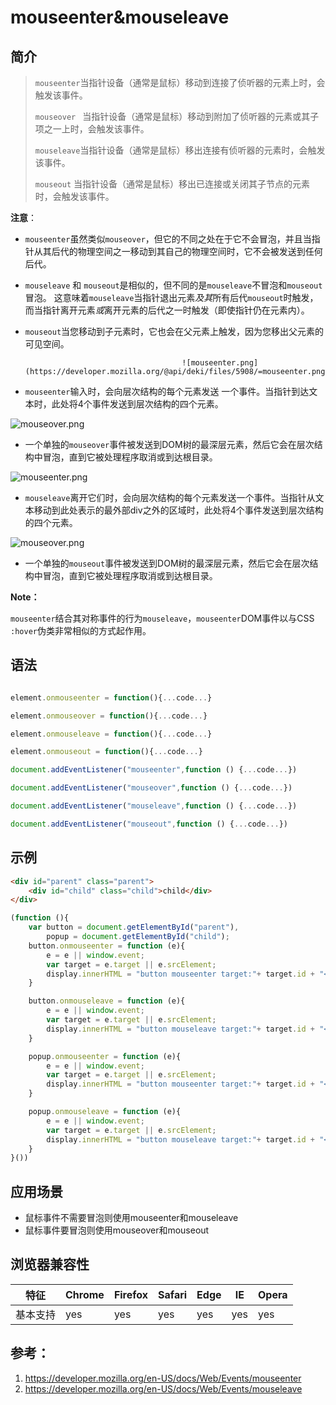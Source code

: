 # mouseenter&mouseleave

## 简介

> `mouseenter`当指针设备（通常是鼠标）移动到连接了侦听器的元素上时，会触发该事件。
>
> `mouseover `  当指针设备（通常是鼠标）移动到附加了侦听器的元素或其子项之一上时，会触发该事件。
>
> `mouseleave`当指针设备（通常是鼠标）移出连接有侦听器的元素时，会触发该事件。
>
> `mouseout`    当指针设备（通常是鼠标）移出已连接或关闭其子节点的元素时，会触发该事件。

**注意**：

- `mouseenter`虽然类似`mouseover`，但它的不同之处在于它不会冒泡，并且当指针从其后代的物理空间之一移动到其自己的物理空间时，它不会被发送到任何后代。
- `mouseleave` 和 `mouseout`是相似的，但不同的是`mouseleave`不冒泡和`mouseout`冒泡。 这意味着`mouseleave`当指针退出元素*及其*所有后代`mouseout`时触发，而当指针离开元素*或*离开元素的后代之一时触发（即使指针仍在元素内）。
- `mouseout`当您移动到子元素时，它也会在父元素上触发，因为您移出父元素的可见空间。



                                         ![mouseenter.png](https://developer.mozilla.org/@api/deki/files/5908/=mouseenter.png)

- `mouseenter`输入时，会向层次结构的每个元素发送 一个事件。当指针到达文本时，此处将4个事件发送到层次结构的四个元素。

![mouseover.png](https://developer.mozilla.org/@api/deki/files/5909/=mouseover.png)

- 一个单独的`mouseover`事件被发送到DOM树的最深层元素，然后它会在层次结构中冒泡，直到它被处理程序取消或到达根目录。

![mouseenter.png](https://developer.mozilla.org/@api/deki/files/5910/=mouseleave.png)

- `mouseleave`离开它们时，会向层次结构的每个元素发送一个事件。当指针从文本移动到此处表示的最外部div之外的区域时，此处将4个事件发送到层次结构的四个元素。

![mouseover.png](https://developer.mozilla.org/@api/deki/files/5911/=mouseout.png)

- 一个单独的`mouseout`事件被发送到DOM树的最深层元素，然后它会在层次结构中冒泡，直到它被处理程序取消或到达根目录。

**Note：**

`mouseenter`结合其对称事件的行为`mouseleave`，`mouseenter`DOM事件以与CSS `:hover`伪类非常相似的方式起作用。

## 语法

```javascript

element.onmouseenter = function(){...code...}

element.onmouseover = function(){...code...}

element.onmouseleave = function(){...code...}

element.onmouseout = function(){...code...}

document.addEventListener("mouseenter",function () {...code...})

document.addEventListener("mouseover",function () {...code...})

document.addEventListener("mouseleave",function () {...code...})

document.addEventListener("mouseout",function () {...code...})

```



## 示例

```html
<div id="parent" class="parent">
	<div id="child" class="child">child</div>
</div>
```

```javascript
(function (){
    var button = document.getElementById("parent"),
        popup = document.getElementById("child");
    button.onmouseenter = function (e){
        e = e || window.event;
        var target = e.target || e.srcElement;
        display.innerHTML = "button mouseenter target:"+ target.id + "<br>";
    }

    button.onmouseleave = function (e){
        e = e || window.event;
        var target = e.target || e.srcElement;
        display.innerHTML = "button mouseleave target:"+ target.id + "<br>";
    }

    popup.onmouseenter = function (e){
        e = e || window.event;
        var target = e.target || e.srcElement;
        display.innerHTML = "button mouseenter target:"+ target.id + "<br>";
    }

    popup.onmouseleave = function (e){
        e = e || window.event;
        var target = e.target || e.srcElement;
        display.innerHTML = "button mouseleave target:"+ target.id + "<br>";
    }
}())
```



## 应用场景

- 鼠标事件不需要冒泡则使用mouseenter和mouseleave
- 鼠标事件要冒泡则使用mouseover和mouseout

## 浏览器兼容性

| 特征     | Chrome | Firefox | Safari | Edge | IE   | Opera |
| -------- | ------ | ------- | ------ | ---- | ---- | ----- |
| 基本支持 | yes    | yes     | yes    | yes  | yes  | yes   |

## 参考：

1. https://developer.mozilla.org/en-US/docs/Web/Events/mouseenter
2. https://developer.mozilla.org/en-US/docs/Web/Events/mouseleave

